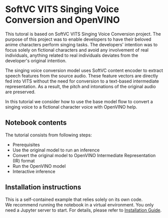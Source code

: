 # SoftVC VITS Singing Voice Conversion and OpenVINO

This tutoral is based on SoftVC VITS Singing Voice Conversion project. The purpose of this project was to enable developers to have their beloved anime characters perform singing tasks. The developers' intention was to focus solely on fictional characters and avoid any involvement of real individuals, anything related to real individuals deviates from the developer's original intention.

The singing voice conversion model uses SoftVC content encoder to extract speech features from the source audio. These feature vectors are directly fed into VITS without the need for conversion to a text-based intermediate representation. As a result, the pitch and intonations of the original audio are preserved.

In this tutorial we consider how to use the base model flow to convert a singing voice to a fictional character voice with OpenVINO help.

## Notebook contents
The tutorial consists from following steps:

- Prerequisites
- Use the original model to run an inference
- Convert the original model to OpenVINO Intermediate Representation (IR) format
- Run the OpenVINO model
- Interactive inference

## Installation instructions
This is a self-contained example that relies solely on its own code.</br>
We recommend running the notebook in a virtual environment. You only need a Jupyter server to start.
For details, please refer to [Installation Guide](../../README.md).
